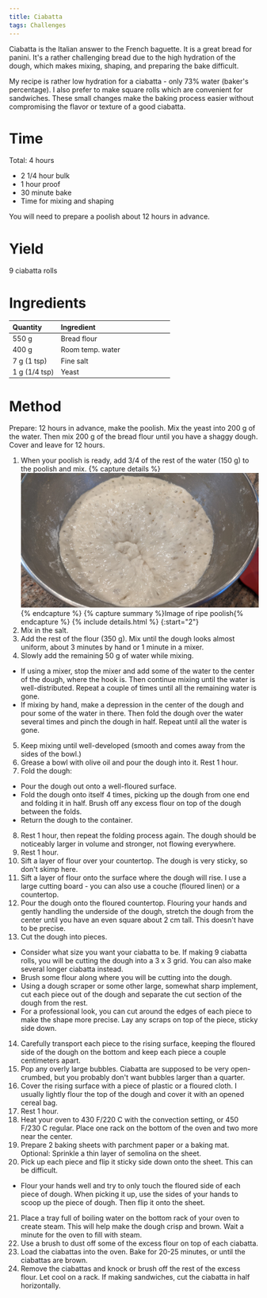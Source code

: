 ```yaml
---
title: Ciabatta
tags: Challenges
---
```


Ciabatta is the Italian answer to the French baguette. It is a great bread for panini. It's a rather challenging bread due to the high hydration of the dough, which makes mixing, shaping, and preparing the bake difficult.

My recipe is rather low hydration for a ciabatta - only 73% water (baker's percentage). I also prefer to make square rolls which are convenient for sandwiches. These small changes make the baking process easier without compromising the flavor or texture of a good ciabatta.

# Time
Total: 4 hours
- 2 1/4 hour bulk
- 1 hour proof
- 30 minute bake
- Time for mixing and shaping

You will need to prepare a poolish about 12 hours in advance.

# Yield
9 ciabatta rolls

# Ingredients

<table>
<colgroup>
<col width="30%" />
<col width="70%" />
</colgroup>
<thead>
<tr class="header">
<th align="left">Quantity</th>
<th align="left">Ingredient</th>
</tr>
</thead>
<tbody>
<tr>
<td markdown="span">550 g
  </td>
<td markdown="span">Bread flour
  </td>
</tr>
<tr>
<td markdown="span">400 g
  </td>
<td markdown="span">Room temp. water
  </td>
</tr>
<tr>
<td markdown="span">7 g (1 tsp)
  </td>
<td markdown="span">Fine salt
  </td>
</tr>
<tr>
<td markdown="span">1 g (1/4 tsp)
  </td>
<td markdown="span">Yeast
  </td>
</tr>
</tbody>
</table>

# Method
Prepare:
12 hours in advance, make the poolish. Mix the yeast into 200 g of the water. Then mix 200 g of the bread flour until you have a shaggy dough. Cover and leave for 12 hours.

1. When your poolish is ready, add 3/4 of the rest of the water (150 g) to the poolish and mix.
{% capture details %}![Image of ripe poolish](/assets/ciabatta/poolish.jpg){% endcapture %}
{% capture summary %}Image of ripe poolish{% endcapture %}
{% include details.html %}
{:start="2"}
2. Mix in the salt.
3. Add the rest of the flour (350 g). Mix until the dough looks almost uniform, about 3 minutes by hand or 1 minute in a mixer.
4. Slowly add the remaining 50 g of water while mixing. 
  - If using a mixer, stop the mixer and add some of the water to the center of the dough, where the hook is. Then continue mixing until the water is well-distributed. Repeat a couple of times until all the remaining water is gone.
  - If mixing by hand, make a depression in the center of the dough and pour some of the water in there. Then fold the dough over the water several times and pinch the dough in half. Repeat until all the water is gone.
5. Keep mixing until well-developed (smooth and comes away from the sides of the bowl.)
6. Grease a bowl with olive oil and pour the dough into it. Rest 1 hour.
7. Fold the dough:
  - Pour the dough out onto a well-floured surface. 
  - Fold the dough onto itself 4 times, picking up the dough from one end and folding it in half. Brush off any excess flour on top of the dough between the folds.
  - Return the dough to the container.
8. Rest 1 hour, then repeat the folding process again. The dough should be noticeably larger in volume and stronger, not flowing everywhere.
9. Rest 1 hour.
10. Sift a layer of flour over your countertop. The dough is very sticky, so don't skimp here.
11. Sift a layer of flour onto the surface where the dough will rise. I use a large cutting board - you can also use a couche (floured linen) or a countertop.
12. Pour the dough onto the floured countertop. Flouring your hands and gently handling the underside of the dough, stretch the dough from the center until you have an even square about 2 cm tall. This doesn't have to be precise.
13. Cut the dough into pieces.
  - Consider what size you want your ciabatta to be. If making 9 ciabatta rolls, you will be cutting the dough into a 3 x 3 grid. You can also make several longer ciabatta instead.
  - Brush some flour along where you will be cutting into the dough.
  - Using a dough scraper or some other large, somewhat sharp implement, cut each piece out of the dough and separate the cut section of the dough from the rest.
  - For a professional look, you can cut around the edges of each piece to make the shape more precise. Lay any scraps on top of the piece, sticky side down.
14. Carefully transport each piece to the rising surface, keeping the floured side of the dough on the bottom and keep each piece a couple centimeters apart.
15. Pop any overly large bubbles. Ciabatta are supposed to be very open-crumbed, but you probably don't want bubbles larger than a quarter.
16. Cover the rising surface with a piece of plastic or a floured cloth. I usually lightly flour the top of the dough and cover it with an opened cereal bag.
17. Rest 1 hour.
18. Heat your oven to 430 F/220 C with the convection setting, or 450 F/230 C regular. Place one rack on the bottom of the oven and two more near the center.
19. Prepare 2 baking sheets with parchment paper or a baking mat. Optional: Sprinkle a thin layer of semolina on the sheet.
20. Pick up each piece and flip it sticky side down onto the sheet. This can be difficult.
  - Flour your hands well and try to only touch the floured side of each piece of dough. When picking it up, use the sides of your hands to scoop up the piece of dough. Then flip it onto the sheet.
21. Place a tray full of boiling water on the bottom rack of your oven to create steam. This will help make the dough crisp and brown. Wait a minute for the oven to fill with steam.
22. Use a brush to dust off some of the excess flour on top of each ciabatta.
23. Load the ciabattas into the oven. Bake for 20-25 minutes, or until the ciabattas are brown.
24. Remove the ciabattas and knock or brush off the rest of the excess flour. Let cool on a rack. If making sandwiches, cut the ciabatta in half horizontally.
